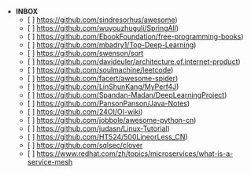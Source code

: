 - **INBOX**
    - [ ] https://github.com/sindresorhus/awesome)
    - [ ] https://github.com/wuyouzhuguli/SpringAll)
    - [ ] https://github.com/EbookFoundation/free-programming-books)
    - [ ] https://github.com/mbadry1/Top-Deep-Learning)
    - [ ] https://github.com/swenson/sort
    - [ ] https://github.com/davideuler/architecture.of.internet-product)
    - [ ] https://github.com/soulmachine/leetcode)
    - [ ] https://github.com/facert/awesome-spider)
    - [ ] https://github.com/LinShunKang/MyPerf4J)
    - [ ] https://github.com/Spandan-Madan/DeepLearningProject)
    - [ ] https://github.com/PansonPanson/Java-Notes)
    - [ ] https://github.com/24OI/OI-wiki)
    - [ ] https://github.com/jobbole/awesome-python-cn)
    - [ ] https://github.com/judasn/Linux-Tutorial)
    - [ ] https://github.com/HT524/500LineorLess_CN)
    - [ ] https://github.com/sqlsec/clover
    - [ ] https://www.redhat.com/zh/topics/microservices/what-is-a-service-mesh
